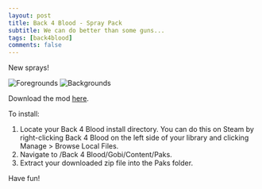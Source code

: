 ```yaml
---
layout: post
title: Back 4 Blood - Spray Pack
subtitle: We can do better than some guns...
tags: [back4blood]
comments: false
---
```


New sprays!

![Foregrounds](https://smooversyt.github.io/images/SprayFGs.png)
![Backgrounds](https://smooversyt.github.io/images/SprayBGs.png)

Download the mod [here](https://smooversyt.github.io/downloads/b4bmod-sprays.zip).

To install:
1. Locate your Back 4 Blood install directory. You can do this on Steam by right-clicking Back 4 Blood on the left side of your library and clicking Manage > Browse Local Files.
2. Navigate to /Back 4 Blood/Gobi/Content/Paks.
3. Extract your downloaded zip file into the Paks folder.

Have fun!
